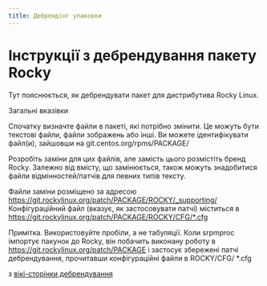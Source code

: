 ```yaml
---
title: Дебрендінг упаковки
---
```


# Інструкції з дебрендування пакету Rocky

Тут пояснюється, як дебрендувати пакет для дистрибутива Rocky Linux.


Загальні вказівки

Спочатку визначте файли в пакеті, які потрібно змінити. Це можуть бути текстові файли, файли зображень або інші. Ви можете ідентифікувати файл(и), зайшовши на git.centos.org/rpms/PACKAGE/

Розробіть заміни для цих файлів, але замість цього розмістіть бренд Rocky. Залежно від вмісту, що замінюється, також можуть знадобитися файли відмінностей/патчів для певних типів тексту.

Файли заміни розміщено за адресою https://git.rockylinux.org/patch/PACKAGE/ROCKY/_supporting/ Конфігураційний файл (вказує, як застосовувати патчі) міститься в https://git.rockylinux.org/patch/PACKAGE/ROCKY/CFG/*.cfg

Примітка. Використовуйте пробіли, а не табуляції. Коли srpmproc імпортує пакунок до Rocky, він побачить виконану роботу в https://git.rockylinux.org/patch/PACKAGE і застосує збережені патчі дебрендування, прочитавши конфігураційні файли в ROCKY/CFG/ *.cfg


з [вікі-сторінки дебрендування](https://wiki.rockylinux.org/team/release_engineering/debranding/)
